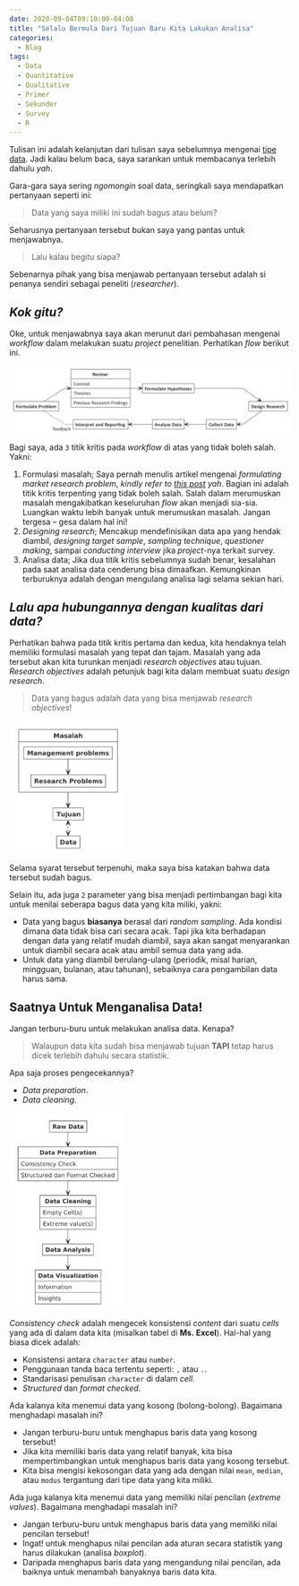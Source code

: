 ```yaml
---
date: 2020-09-04T09:10:00-04:00
title: "Selalu Bermula Dari Tujuan Baru Kita Lakukan Analisa"
categories:
  - Blog
tags:
  - Data
  - Quantitative
  - Qualitative
  - Primer
  - Sekunder
  - Survey
  - R
---
```



Tulisan ini adalah kelanjutan dari tulisan saya sebelumnya mengenai
[tipe data](https://ikanx101.com/blog/mengenal-data/). Jadi kalau belum
baca, saya sarankan untuk membacanya terlebih dahulu *yah*.

Gara-gara saya sering *ngomongin* soal data, seringkali saya mendapatkan
pertanyaan seperti ini:

> Data yang saya miliki ini sudah bagus atau belum?

Seharusnya pertanyaan tersebut bukan saya yang pantas untuk menjawabnya.

> Lalu kalau begitu siapa?

Sebenarnya pihak yang bisa menjawab pertanyaan tersebut adalah si
penanya sendiri sebagai peneliti (*researcher*).

## *Kok gitu?*

Oke, untuk menjawabnya saya akan merunut dari pembahasan mengenai
*workflow* dalam melakukan suatu *project* penelitian. Perhatikan *flow*
berikut ini.

![](https://raw.githubusercontent.com/ikanx101/belajaR/master/Bukan%20Infografis/puzzles/Timeline%20Survey/proses%20riset.png)<!-- -->

Bagi saya, ada `3` titik kritis pada *workflow* di atas yang tidak boleh
salah. Yakni:

1.  Formulasi masalah; Saya pernah menulis artikel mengenai *formulating
    market research problem*, *kindly refer to* [*this
    post*](https://passingthroughresearcher.wordpress.com/2016/01/15/formulating-market-research-problem/)
    *yah*. Bagian ini adalah titik kritis terpenting yang tidak boleh
    salah. Salah dalam merumuskan masalah mengakibatkan keseluruhan
    *flow* akan menjadi sia-sia. Luangkan waktu lebih banyak untuk
    merumuskan masalah. Jangan tergesa – gesa dalam hal ini\!
2.  *Designing research*; Mencakup mendefinisikan data apa yang hendak
    diambil, *designing target sample*, *sampling technique*,
    *questioner making*, sampai *conducting interview* jika
    *project*-nya terkait survey.
3.  Analisa data; Jika dua titik kritis sebelumnya sudah benar,
    kesalahan pada saat analisa data cenderung bisa dimaafkan.
    Kemungkinan terburuknya adalah dengan mengulang analisa lagi selama
    sekian hari.

## *Lalu apa hubungannya dengan kualitas dari data?*

Perhatikan bahwa pada titik kritis pertama dan kedua, kita hendaknya
telah memiliki formulasi masalah yang tepat dan tajam. Masalah yang ada
tersebut akan kita turunkan menjadi *research objectives* atau tujuan.
*Research objectives* adalah petunjuk bagi kita dalam membuat suatu
*design research*.

> Data yang bagus adalah data yang bisa menjawab *research objectives*\!

<img src="https://raw.githubusercontent.com/ikanx101/ikanx101.github.io/master/_posts/tujuan_files/figure-gfm/unnamed-chunk-2-1.png" width="40%" />

Selama syarat tersebut terpenuhi, maka saya bisa katakan bahwa data
tersebut sudah bagus.

Selain itu, ada juga `2` parameter yang bisa menjadi pertimbangan bagi
kita untuk menilai seberapa bagus data yang kita miliki, yakni:

  - Data yang bagus **biasanya** berasal dari *random sampling*. Ada
    kondisi dimana data tidak bisa cari secara acak. Tapi jika kita
    berhadapan dengan data yang relatif mudah diambil, saya akan sangat
    menyarankan untuk diambil secara acak atau ambil semua data yang
    ada.
  - Untuk data yang diambil berulang-ulang (periodik, misal harian,
    mingguan, bulanan, atau tahunan), sebaiknya cara pengambilan data
    harus sama.

## Saatnya Untuk Menganalisa Data\!

Jangan terburu-buru untuk melakukan analisa data. Kenapa?

> Walaupun data kita sudah bisa menjawab tujuan **TAPI** tetap harus
> dicek terlebih dahulu secara statistik.

Apa saja proses pengecekannya?

  - *Data preparation*.
  - *Data cleaning*.

<img src="https://raw.githubusercontent.com/ikanx101/ikanx101.github.io/master/_posts/tujuan_files/figure-gfm/unnamed-chunk-3-1.png" width="40%" />

*Consistency check* adalah mengecek konsistensi *content* dari suatu
*cells* yang ada di dalam data kita (misalkan tabel di **Ms. Excel**).
Hal-hal yang biasa dicek adalah:

  - Konsistensi antara `character` atau `number`.
  - Penggunaan tanda baca tertentu seperti: `,` atau `.`.
  - Standarisasi penulisan `character` di dalam *cell*.
  - *Structured* dan *format checked*.

Ada kalanya kita menemui data yang kosong (bolong-bolong). Bagaimana
menghadapi masalah ini?

  - Jangan terburu-buru untuk menghapus baris data yang kosong
    tersebut\!
  - Jika kita memiliki baris data yang relatif banyak, kita bisa
    mempertimbangkan untuk menghapus baris data yang kosong tersebut.
  - Kita bisa mengisi kekosongan data yang ada dengan nilai `mean`,
    `median`, atau `modus` tergantung dari tipe data yang kita miliki.

Ada juga kalanya kita menemui data yang memiliki nilai pencilan
(*extreme values*). Bagaimana menghadapi masalah ini?

  - Jangan terburu-buru untuk menghapus baris data yang memiliki nilai
    pencilan tersebut\!
  - Ingat\! untuk menghapus nilai pencilan ada aturan secara statistik
    yang harus dilakukan (analisa *boxplot*).
  - Daripada menghapus baris data yang mengandung nilai pencilan, ada
    baiknya untuk menambah banyaknya baris data kita.
